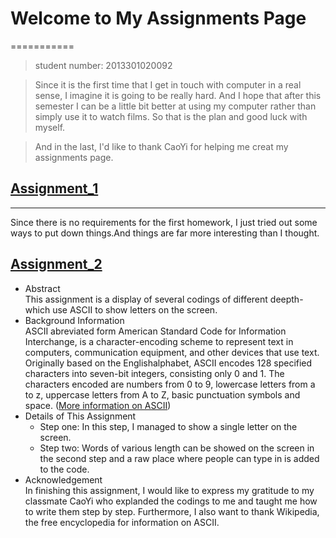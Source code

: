 # Welcome to My Assignments Page
===========
>student number: 2013301020092<br>


>Since it is the first time that I get in touch with computer in a real sense, I imagine it is going to be really hard.
And I hope that after this semester I can be a little bit better at using my computer rather than simply use it to watch films. 
So that is the plan and good luck with myself.<br>


>And in the last, I'd like to thank CaoYi for helping me creat my assignments page.


## [Assignment_1](https://github.com/ChenXi19/hello-world/blob/master/README.md)
---
Since there is no requirements for the first homework, I just tried out some ways to put down things.And things are far
more interesting than I thought.

## [Assignment_2](https://github.com/ChenXi19/computational_physics_assignments_2013301020092/blob/master/2.1.py)
* Abstract <br>
This assignment is a display of several codings of different deepth-which use ASCII to show letters on the screen.
* Background Information <br>
ASCII abreviated form American Standard Code for Information Interchange, is a character-encoding scheme to represent text in computers, communication equipment, and other devices that use text. Originally based on the Englishalphabet, ASCII encodes 128 specified characters into seven-bit integers, consisting only 0 and 1. The characters encoded are numbers from 0 to 9, lowercase letters from a to z, uppercase letters from A to Z, basic punctuation symbols and space. ([More information on ASCII](https://en.wikipedia.org/wiki/ASCII))
* Details of This Assignment <br>
  * Step one: In this step, I managed to show a single letter on the screen.
  * Step two: Words of various length can be showed on the screen in the second step and a raw place where people can type in is added to the code. 
* Acknowledgement <br>
In finishing this assignment, I would like to express my gratitude to my classmate CaoYi who explanded the codings to me and taught me how to write them step by step. Furthermore, I also want to thank Wikipedia, the free encyclopedia for information on ASCII.
